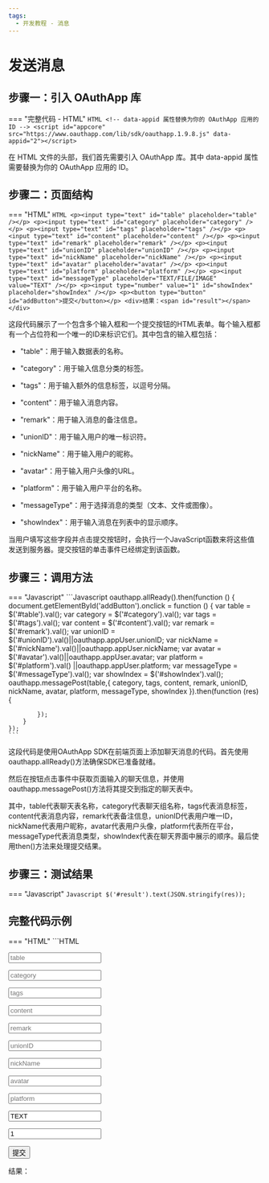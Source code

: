 ```yaml
---
tags:
  - 开发教程 - 消息
---
```


# 发送消息


## 步骤一：引入 OAuthApp 库
=== "完整代码 - HTML"
    ```HTML
    <!-- data-appid 属性替换为你的 OAuthApp 应用的 ID -->
    <script id="appcore" src="https://www.oauthapp.com/lib/sdk/oauthapp.1.9.8.js" data-appid="2"></script>
    ```

在 HTML 文件的头部，我们首先需要引入 OAuthApp 库。其中 data-appid 属性需要替换为你的 OAuthApp 应用的 ID。


## 步骤二：页面结构
=== "HTML"
    ```HTML
    <p><input type="text" id="table" placeholder="table" /></p>
    <p><input type="text" id="category" placeholder="category" /></p>
    <p><input type="text" id="tags" placeholder="tags" /></p>
    <p><input type="text" id="content" placeholder="content" /></p>
    <p><input type="text" id="remark" placeholder="remark" /></p>
    <p><input type="text" id="unionID" placeholder="unionID" /></p>
    <p><input type="text" id="nickName" placeholder="nickName" /></p>
    <p><input type="text" id="avatar" placeholder="avatar" /></p>
    <p><input type="text" id="platform" placeholder="platform" /></p>
    <p><input type="text" id="messageType" placeholder="TEXT/FILE/IMAGE" value="TEXT" /></p>
    <p><input type="number" value="1" id="showIndex" placeholder="showIndex" /></p>
    <p><button type="button" id="addButton">提交</button></p>
    <div>结果：<span id="result"></span></div>
    ```

这段代码展示了一个包含多个输入框和一个提交按钮的HTML表单。每个输入框都有一个占位符和一个唯一的ID来标识它们。其中包含的输入框包括：

 - "table"：用于输入数据表的名称。
 
 - "category"：用于输入信息分类的标签。

 - "tags"：用于输入额外的信息标签，以逗号分隔。

 - "content"：用于输入消息内容。

 - "remark"：用于输入消息的备注信息。

 - "unionID"：用于输入用户的唯一标识符。

 - "nickName"：用于输入用户的昵称。

 - "avatar"：用于输入用户头像的URL。

 - "platform"：用于输入用户平台的名称。

 - "messageType"：用于选择消息的类型（文本、文件或图像）。
 
 - "showIndex"：用于输入消息在列表中的显示顺序。

当用户填写这些字段并点击提交按钮时，会执行一个JavaScript函数来将这些值发送到服务器。提交按钮的单击事件已经绑定到该函数。


## 步骤三：调用方法

=== "Javascript"
    ```Javascript
    oauthapp.allReady().then(function () {
        document.getElementById('addButton').onclick = function () 
        {
            var table = $('#table').val();
            var category = $('#category').val();
            var tags = $('#tags').val();
            var content = $('#content').val();
            var remark = $('#remark').val();
            var unionID = $('#unionID').val()||oauthapp.appUser.unionID;
            var nickName = $('#nickName').val()||oauthapp.appUser.nickName;
            var avatar = $('#avatar').val()||oauthapp.appUser.avatar;
            var platform = $('#platform').val() ||oauthapp.appUser.platform;
            var messageType = $('#messageType').val();
            var showIndex = $('#showIndex').val();
            oauthapp.messagePost(table,{
                category,
                tags,
                content,
                remark,
                unionID,
                nickName,
                avatar,
                platform,
                messageType,
                showIndex
            }).then(function (res) {
                
            });
        }
    });
    ```

这段代码是使用OAuthApp SDK在前端页面上添加聊天消息的代码。首先使用oauthapp.allReady()方法确保SDK已准备就绪。

然后在按钮点击事件中获取页面输入的聊天信息，并使用oauthapp.messagePost()方法将其提交到指定的聊天表中。

其中，table代表聊天表名称，category代表聊天组名称，tags代表消息标签，content代表消息内容，remark代表备注信息，unionID代表用户唯一ID，nickName代表用户昵称，avatar代表用户头像，platform代表所在平台，messageType代表消息类型，showIndex代表在聊天界面中展示的顺序。最后使用then()方法来处理提交结果。

## 步骤三：测试结果

=== "Javascript"
    ```Javascript
    $('#result').text(JSON.stringify(res));
    ```



## 完整代码示例

=== "HTML"
    ```HTML
    <!DOCTYPE html>
    <html>
    <head>
        <meta charset="UTF-8">
        <meta name="viewport" content="width=device-width, initial-scale=1.0">
        <title>messagePost</title>
        <!-- data-appid 属性替换为你的 OAuthApp 应用的 ID -->
        <script id="appcore" src="https://www.oauthapp.com/lib/sdk/oauthapp.1.9.8.js" data-appid="2"></script>
    </head>
    <body>
           <p><input type="text" id="table" placeholder="table" /></p>
           <p><input type="text" id="category" placeholder="category" /></p>
           <p><input type="text" id="tags" placeholder="tags" /></p>
           <p><input type="text" id="content" placeholder="content" /></p>
           <p><input type="text" id="remark" placeholder="remark" /></p>
           <p><input type="text" id="unionID" placeholder="unionID" /></p>
           <p><input type="text" id="nickName" placeholder="nickName" /></p>
           <p><input type="text" id="avatar" placeholder="avatar" /></p>
           <p><input type="text" id="platform" placeholder="platform" /></p>
           <p><input type="text" id="messageType" placeholder="TEXT/FILE/IMAGE" value="TEXT" /></p>
           <p><input type="number" value="1" id="showIndex" placeholder="showIndex" /></p>
           <p><button type="button" id="addButton">提交</button></p>
        <div>结果：<span id="result"></span></div>
        <script>
            oauthapp.allReady().then(function () {
                document.getElementById('addButton').onclick = function () 
                {
                    var table = $('#table').val();
                    var category = $('#category').val();
                    var tags = $('#tags').val();
                    var content = $('#content').val();
                    var remark = $('#remark').val();
                    var unionID = $('#unionID').val()||oauthapp.appUser.unionID;
                    var nickName = $('#nickName').val()||oauthapp.appUser.nickName;
                    var avatar = $('#avatar').val()||oauthapp.appUser.avatar;
                    var platform = $('#platform').val() ||oauthapp.appUser.platform;
                    var messageType = $('#messageType').val();
                    var showIndex = $('#showIndex').val();

                    oauthapp.messagePost(table,{
                        category,
                        tags,
                        content,
                        remark,
                        unionID,
                        nickName,
                        avatar,
                        platform,
                        messageType,
                        showIndex
                    }).then(function (res) {
                        $('#result').text(JSON.stringify(res));
                    });
                }
            });
        </script>
    </body>
    </html>
    ```

